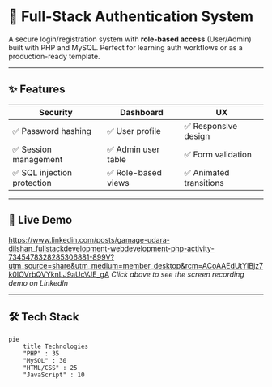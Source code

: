 # 🔐 Full-Stack Authentication System  

A secure login/registration system with **role-based access** (User/Admin) built with PHP and MySQL. Perfect for learning auth workflows or as a production-ready template.

---

## ✨ Features  
| Security | Dashboard | UX |  
|----------|-----------|----|  
| ✅ Password hashing | ✅ User profile | ✅ Responsive design |  
| ✅ Session management | ✅ Admin user table | ✅ Form validation |  
| ✅ SQL injection protection | ✅ Role-based views | ✅ Animated transitions |  

---

## 🎥 Live Demo  
https://www.linkedin.com/posts/gamage-udara-dilshan_fullstackdevelopment-webdevelopment-php-activity-7345478328285306881-899V?utm_source=share&utm_medium=member_desktop&rcm=ACoAAEdUtYIBjz7k0IOVrbQVYknLJ9aUcVJE_gA 
*Click above to see the screen recording demo on LinkedIn*  

---

## 🛠️ Tech Stack  
```mermaid  
pie  
    title Technologies  
    "PHP" : 35  
    "MySQL" : 30  
    "HTML/CSS" : 25  
    "JavaScript" : 10

